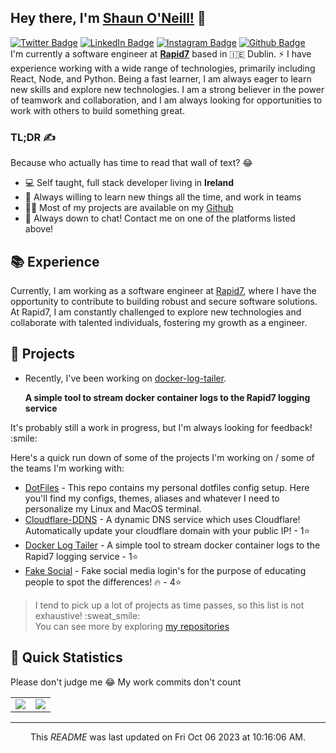 <h2>Hey there, I'm <a href="https://shaunoneill.com">Shaun O'Neill!</a> 👋</h2>
<p><a href="https://twitter.com/realshaunoneill"><img src="https://img.shields.io/badge/@realshaunoneill-1DA1F1?style=for-the-badge&amp;logoColor=white&amp;logo=Twitter&amp;link=https://twitter.com/realshaunoneill" alt="Twitter Badge"></a> <a href="https://www.linkedin.com/in/shaun-oneill/"><img src="https://img.shields.io/badge/Shaun%C2%A0O'Neill-0077B5?style=for-the-badge&amp;logoColor=white&amp;logo=LinkedIn&amp;link=https://www.linkedin.com/in/shaun-oneill/" alt="LinkedIn Badge"></a> <a href="https://www.instagram.com/thatsexyaudi/"><img src="https://img.shields.io/badge/@ThatSexyAudi-E4405F?style=for-the-badge&amp;logoColor=white&amp;logo=LinkedIn&amp;link=https://www.instagram.com/thatsexyaudi/" alt="Instagram Badge"></a> <a href="https://github.com/realshaunoneill"><img src="https://img.shields.io/badge/@realshaunoneill-black?style=for-the-badge&amp;logoColor=white&amp;logo=Github&amp;link=https://github.com/realshaunoneill" alt="Github Badge"></a><br>
I'm currently a software engineer at <strong><a href="https://www.rapid7.com">Rapid7</a></strong> based in 🇮🇪 Dublin. ⚡ I have experience working with a wide range of technologies, primarily including React, Node, and Python. Being a fast learner, I am always eager to learn new skills and explore new technologies. I am a strong believer in the power of teamwork and collaboration, and I am always looking for opportunities to work with others to build something great.</p>
<h3>TL;DR ✍️</h3>
<p>Because who actually has time to read that wall of text? 😂</p>
<ul>
<li>💻 Self taught, full stack developer living in <strong>Ireland</strong></li>
<li>🧐 Always willing to learn new things all the time, and work in teams</li>
<li>👨‍💻 Most of my projects are available on my <a href="https://github.com/realshaunoneill">Github</a></li>
<li>💬 Always down to chat! Contact me on one of the platforms listed above!</li>
</ul>
<h2>📚 Experience</h2>
<p>Currently, I am working as a software engineer at <a href="https://www.rapid7.com">Rapid7</a>, where I have the opportunity to contribute to building robust and secure software solutions.<br>
At Rapid7, I am constantly challenged to explore new technologies and collaborate with talented individuals, fostering my growth as a engineer.</p>
<h2>🔭 Projects</h2>
<ul>
<li>
<p>Recently, I've been working on <a href="https://api.github.com/repos/realshaunoneill/docker-log-tailer">docker-log-tailer</a>.</p>
<p><strong>A simple tool to stream docker container logs to the Rapid7 logging service</strong></p>
</li>
</ul>
<p>It's probably still a work in progress, but I'm always looking for feedback! :smile:</p>
<p>Here's a quick run down of some of the projects I'm working on / some of the teams I'm working with:</p>
<ul>
<li><a href="https://github.com/realshaunoneill/dotfiles">DotFiles</a> - This repo contains my personal dotfiles config setup. Here you'll find my configs, themes, aliases and whatever I need to personalize my Linux and MacOS terminal.</li>
<li><a href="https://github.com/realshaunoneill/cloudflare-ddns">Cloudflare-DDNS</a> - A dynamic DNS service which uses Cloudflare! Automatically update your cloudflare domain with your public IP!  - 1⭐️</li>
<li><a href="https://github.com/realshaunoneill/docker-log-tailer">Docker Log Tailer</a> - A simple tool to stream docker container logs to the Rapid7 logging service  - 1⭐️</li>
<li><a href="https://github.com/realshaunoneill/FakeSocial">Fake Social</a> - Fake social media login's for the purpose of educating people to spot the differences! 🔥  - 4⭐️</li>
</ul>
<blockquote>
<p>I tend to pick up a lot of projects as time passes, so this list is not exhaustive! :sweat_smile:<br>
You can see more by exploring <a href="https://github.com/realshaunoneill/repositories">my repositories</a></p>
</blockquote>
<h2>👀 Quick Statistics</h2>
<p>Please don't judge me 😂 My work commits don't count</p>
<table>
  <tr>
    <td align="center" style="padding=0;width=50%;">
      <img align="center" style="padding=0;" src="https://github-readme-stats.vercel.app/api/?username=realshaunoneill&show_icons=true&title_color=4F8CC9&text_color=9f9f9f&bg_color=151515&hide_border=true&icon_color=4F8CC9&hide_title=true&count_private=true" />
    </td>
    <td align="center" style="padding=0;width=50%;">
      <img align="center" style="padding=0;" src="https://github-readme-stats.vercel.app/api/top-langs/?username=realshaunoneill&layout=compact&title_color=4F8CC9&text_color=9f9f9f&bg_color=151515&hide_border=true&icon_color=4F8CC9&hide=visual%20basic&count_private=true" />
    </td>
  </tr>
</table>
<hr>
<p align="center">This <i>README</i> was last updated on Fri Oct 06 2023 at 10:16:06 AM.</p>